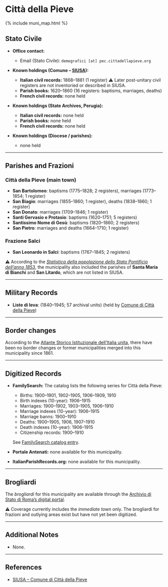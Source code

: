 # Città della Pieve

{% include muni_map.html %}

## Stato Civile

* **Office contact:**

  * Email (Stato Civile): `demografici [at] pec.cittadellapieve.org`

* **Known holdings (Comune – [SIUSA](https://siusa-archivi.cultura.gov.it/cgi-bin/siusa/pagina.pl?TipoPag=comparc&Chiave=309324)):**

  * **Italian civil records:** 1868–1881 (1 register)
    ⚠️ Later post-unitary civil registers are not inventoried or described in SIUSA.
  * **Parish books:** 1620–1860 (16 registers: baptisms, marriages, deaths)
  * **French civil records:** none held

* **Known holdings (State Archives, Perugia):**

  * **Italian civil records:** none held
  * **Parish books:** none held
  * **French civil records:** none held

* **Known holdings (Diocese / parishes):**

  * none held

---

## Parishes and Frazioni

### Città della Pieve (main town)

* **San Bartolomeo**: baptisms (1775–1828; 2 registers), marriages (1773–1854; 1 register)
* **San Biagio**: marriages (1855–1860; 1 register), deaths (1838–1860; 1 register)
* **San Donato**: marriages (1709–1846; 1 register)
* **Santi Gervasio e Protasio**: baptisms (1620–1751; 5 registers)
* **Santissimo Nome di Gesù**: baptisms (1820–1860; 2 registers)
* **San Pietro**: marriages and deaths (1664–1710; 1 register)

### Frazione Salci

* **San Leonardo in Salci**: baptisms (1767–1845; 2 registers)

⚠️ According to the *[Statistica della popolazione dello Stato Pontificio dell’anno 1853](https://www.google.it/books/edition/Statistics_della_popolazione_dello_Stato/v6dCAQAAMAAJ)*, the municipality also included the parishes of **Santa Maria di Bianchi** and **San Litardo**, which are not listed in SIUSA.

---

## Military Records

* **Liste di leva**: (1840–1945; 57 archival units) (held by [Comune di Città della Pieve](https://siusa-archivi.cultura.gov.it/cgi-bin/siusa/pagina.pl?TipoPag=comparc&Chiave=309120&RicVM=ricercasemplice&RicFrmRicSemplice=Liste%20di%20leva&RicProgetto=reg%2dumb&RicSez=complessi))

---

## Border changes

According to the [Atlante Storico Istituzionale dell’Italia unita](http://dati.san.beniculturali.it/asi/local/), there have been no border changes or former municipalities merged into this municipality since 1861.

---

## Digitized Records

* **FamilySearch:** The catalog lists the following series for Città della Pieve:

  * Births: 1900–1901, 1902–1905, 1906–1909, 1910
  * Birth indexes (10-year): 1906–1915
  * Marriages: 1900–1902, 1903–1905, 1906–1910
  * Marriage indexes (10-year): 1906–1915
  * Marriage banns: 1900–1910
  * Deaths: 1900–1905, 1906, 1907–1910
  * Death indexes (10-year): 1906–1915
  * Citizenship records: 1900–1910

  See [FamilySearch catalog entry](https://www.familysearch.org/en/search/catalog/652393).

* **Portale Antenati:** none available for this municipality.

* **ItalianParishRecords.org:** none available for this municipality.

---

## Brogliardi

The *brogliardi* for this municipality are available through the [Archivio di Stato di Roma’s digital portal](https://imagoarchiviodistatoroma.cultura.gov.it/Gregoriano/s_brogliardi.php?Provincia=Perugia&Denominazione=Citt%C3%A0%20di%20Pieve).

⚠️ Coverage currently includes the *immediate town* only. The brogliardi for frazioni and outlying areas exist but have not yet been digitized.

---

## Additional Notes

* None.

---

## References

* [SIUSA – Comune di Città della Pieve](https://siusa-archivi.cultura.gov.it/cgi-bin/siusa/pagina.pl?TipoPag=comparc&Chiave=309324)
